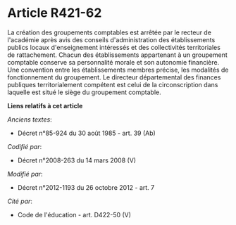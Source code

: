 # Article R421-62

La création des groupements comptables est arrêtée par le recteur de l'académie après avis des conseils d'administration des
établissements publics locaux d'enseignement intéressés et des collectivités territoriales de rattachement. Chacun des
établissements appartenant à un groupement comptable conserve sa personnalité morale et son autonomie financière. Une
convention entre les établissements membres précise, les modalités de fonctionnement du groupement. Le directeur
départemental des finances publiques territorialement compétent est celui de la circonscription dans laquelle est situé le
siège du groupement comptable.

**Liens relatifs à cet article**

_Anciens textes_:

  - Décret n°85-924 du 30 août 1985 - art. 39 (Ab)

_Codifié par_:

  - Décret n°2008-263 du 14 mars 2008 (V)

_Modifié par_:

  - Décret n°2012-1193 du 26 octobre 2012 - art. 7

_Cité par_:

  - Code de l'éducation - art. D422-50 (V)

